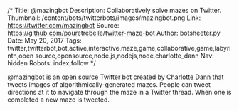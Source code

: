 /*
Title: @mazingbot
Description: Collaboratively solve mazes on Twitter.
Thumbnail: /content/bots/twitterbots/images/mazingbot.png
Link: https://twitter.com/mazingbot
Source: https://github.com/pouretrebelle/twitter-maze-bot
Author: botsheeter.py
Date: May 20, 2017
Tags: twitter,twitterbot,bot,active,interactive,maze,game,collaborative,game,labyrinth,open source,opensource,node.js,nodejs,node,charlotte_dann
Nav: hidden
Robots: index,follow
*/

[@mazingbot](https://twitter.com/mazingbot) is an [open source](https://github.com/pouretrebelle/twitter-maze-bot) Twitter bot created by [Charlotte Dann](https://twitter.com/charlotte_dann) that tweets images of algorithmically-generated mazes. People can tweet directions at it to navigate through the maze in a Twitter thread. When one is completed a new maze is tweeted.
